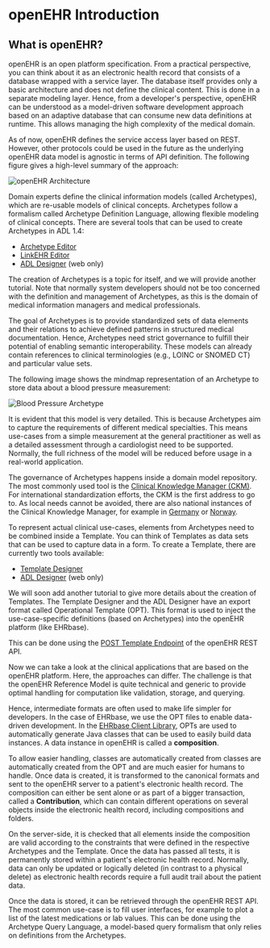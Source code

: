# openEHR Introduction

## What is openEHR?  
openEHR is an open platform specification. From a practical perspective, you can think about it as an electronic health record that consists of a database wrapped with a service layer. The database itself provides only a basic architecture and does not define the clinical content. This is done in a separate modeling layer. Hence, from a developer's perspective, openEHR can be understood as a model-driven software development approach based on an adaptive database that can consume new data definitions at runtime. This allows managing the high complexity of the medical domain.

As of now, openEHR defines the service access layer based on REST. However, other protocols could be used in the future as the underlying openEHR data model is agnostic in terms of API definition. The following figure gives a high-level summary of the approach:

![openEHR Architecture](/img/openehr-what_is_it-architecture.png "The basic concept of separating the clinical definitions on the left side, from the technical implementation inside the platform on the right side.")

Domain experts define the clinical information models (called Archetypes), which are re-usable models of clinical concepts. Archetypes follow a formalism called Archetype Definition Language, allowing flexible modeling of clinical concepts. There are several tools that can be used to create Archetypes in ADL 1.4:

- [Archetype Editor](https://www.openehr.org/downloads/archetypeeditor/home)
- [LinkEHR Editor](https://linkehr.veratech.es/)
- [ADL Designer](https://tools.openehr.org/designer/) (web only)

The creation of Archetypes is a topic for itself, and we will provide another tutorial. Note that normally system developers should not be too concerned with the definition and management of Archetypes, as this is the domain of medical information managers and medical professionals.

The goal of Archetypes is to provide standardized sets of data elements and their relations to achieve defined patterns in structured medical documentation. Hence, Archetypes need strict governance to fulfill their potential of enabling semantic interoperability. These models can already contain references to clinical terminologies (e.g., LOINC or SNOMED CT) and particular value sets.

The following image shows the mindmap representation of an Archetype to store data about a blood pressure measurement:

![Blood Pressure Archetype](/img//bp_archetype.png "The mindmap representation of an Archetype for blood pressure measurement.")

It is evident that this model is very detailed. This is because Archetypes aim to capture the requirements of different medical specialties. This means use-cases from a simple measurement at the general practitioner as well as a detailed assessment through a cardiologist need to be supported. Normally, the full richness of the model will be reduced before usage in a real-world application.

The governance of Archetypes happens inside a domain model repository. The most commonly used tool is the [Clinical Knowledge Manager (CKM)](https://openehr.org/ckm). For international standardization efforts, the CKM is the first address to go to. As local needs cannot be avoided, there are also national instances of the Clinical Knowledge Manager, for example in [Germany](https://ckm.highmed.org) or [Norway](https://arketyper.no).

To represent actual clinical use-cases, elements from Archetypes need to be combined inside a Template. You can think of Templates as data sets that can be used to capture data in a form. To create a Template, there are currently two tools available:

- [Template Designer](http://downloads.oceaninformatics.com/downloads/TemplateDesigner/)
- [ADL Designer](https://tools.openehr.org/designer/) (web only)

We will soon add another tutorial to give more details about the creation of Templates. The Template Designer and the ADL Designer have an export format called Operational Template (OPT). This format is used to inject the use-case-specific definitions (based on Archetypes) into the openEHR platform (like EHRbase).

This can be done using the [POST Template Endpoint](https://specifications.openehr.org/releases/ITS-REST/latest/definitions.html#definitions-adl-1.4-template-post) of the openEHR REST API.

Now we can take a look at the clinical applications that are based on the openEHR platform. Here, the approaches can differ. The challenge is that the openEHR Reference Model is quite technical and generic to provide optimal handling for computation like validation, storage, and querying.

Hence, intermediate formats are often used to make life simpler for developers. In the case of EHRbase, we use the OPT files to enable data-driven development. In the [EHRbase Client Library](https://github.com/ehrbase/ehrbase_client_library/), OPTs are used to automatically generate Java classes that can be used to easily build data instances. A data instance in openEHR is called a **composition**.

To allow easier handling, classes are automatically created from classes are automatically created from the OPT and are much easier for humans to handle. Once data is created, it
is transformed to the canonical formats and sent to the openEHR server to a patient's electronic health record. The composition can 
either be sent alone or as part of a bigger transaction, called a **Contribution**, which can contain different operations 
on several objects inside the electronic health record, including compositions and folders.

On the server-side, it is checked that all elements inside the composition are valid according to the constraints 
that were defined in the respective Archetypes and the Template. Once the data has passed all tests, it is permanently 
stored within a patient's electronic health record. Normally, data can only be updated or logically deleted (in contrast to a physical delete)
as electronic health records require a full audit trail about the patient data. 

Once the data is stored, it can be retrieved through the openEHR REST API. The most common use-case is to fill user interfaces, for
example to plot a list of the latest medications or lab values. This can be done using the Archetype Query Language, a model-based
query formalism that only relies on definitions from the Archetypes. 